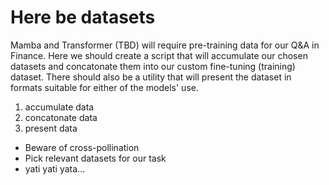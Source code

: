 # Here be datasets

Mamba and Transformer (TBD) will require pre-training data for our Q&A in Finance. Here we should create a script that will accumulate our chosen datasets and concatonate them into our custom fine-tuning (training) dataset. There should also be a utility that will present the dataset in formats suitable for either of the models' use.


1. accumulate data
2. concatonate data
3. present data

- Beware of cross-pollination
- Pick relevant datasets for our task
- yati yati yata...
